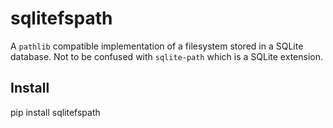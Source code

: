 # sqlitefspath

A `pathlib` compatible implementation of a filesystem stored in a SQLite database. Not to be confused with `sqlite-path` which is a SQLite extension.

## Install

pip install sqlitefspath
